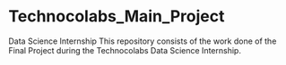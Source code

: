 # Technocolabs_Main_Project
Data Science Internship
This repository consists of the work done of the Final Project during the Technocolabs Data Science Internship.
